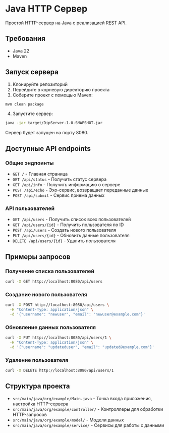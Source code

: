 # Java HTTP Сервер

Простой HTTP-сервер на Java с реализацией REST API.

## Требования

- Java 22
- Maven

## Запуск сервера

1. Клонируйте репозиторий
2. Перейдите в корневую директорию проекта
3. Соберите проект с помощью Maven:

```bash
mvn clean package
```

4. Запустите сервер:

```bash
java -jar target/DipServer-1.0-SNAPSHOT.jar
```

Сервер будет запущен на порту 8080.

## Доступные API endpoints

### Общие эндпоинты

- `GET /` - Главная страница
- `GET /api/status` - Получить статус сервера
- `GET /api/info` - Получить информацию о сервере
- `POST /api/echo` - Эхо-сервис, возвращает переданные данные
- `POST /api/submit` - Сервис приема данных

### API пользователей

- `GET /api/users` - Получить список всех пользователей
- `GET /api/users/{id}` - Получить пользователя по ID
- `POST /api/users` - Создать нового пользователя
- `PUT /api/users/{id}` - Обновить данные пользователя
- `DELETE /api/users/{id}` - Удалить пользователя

## Примеры запросов

### Получение списка пользователей

```bash
curl -X GET http://localhost:8080/api/users
```

### Создание нового пользователя

```bash
curl -X POST http://localhost:8080/api/users \
  -H "Content-Type: application/json" \
  -d '{"username": "newuser", "email": "newuser@example.com"}'
```

### Обновление данных пользователя

```bash
curl -X PUT http://localhost:8080/api/users/1 \
  -H "Content-Type: application/json" \
  -d '{"username": "updateduser", "email": "updated@example.com"}'
```

### Удаление пользователя

```bash
curl -X DELETE http://localhost:8080/api/users/1
```

## Структура проекта

- `src/main/java/org/example/Main.java` - Точка входа приложения, настройка HTTP-сервера
- `src/main/java/org/example/controller/` - Контроллеры для обработки HTTP-запросов
- `src/main/java/org/example/model/` - Модели данных
- `src/main/java/org/example/service/` - Сервисы для работы с данными 